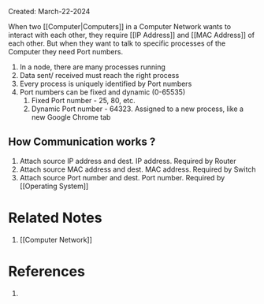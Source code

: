 Created: March-22-2024

When two [[Computer|Computers]] in a Computer Network wants to interact with each other, they require [[IP Address]] and [[MAC Address]] of each other. But when they want to talk to specific processes of the Computer they need Port numbers.

1. In a node, there are many processes running
2. Data sent/ received must reach the right process
3. Every process is uniquely identified by Port numbers
4. Port numbers can be fixed and dynamic (0-65535)
	1. Fixed Port number - 25, 80, etc.
	2. Dynamic Port number - 64323. Assigned to a new process, like a new Google Chrome tab
## How Communication works ?

1. Attach source IP address and dest. IP address. Required by Router
2. Attach source MAC address and dest. MAC address. Required by Switch
3. Attach source Port number and dest. Port number. Required by [[Operating System]]
# Related Notes

1. [[Computer Network]]
# References

1. 